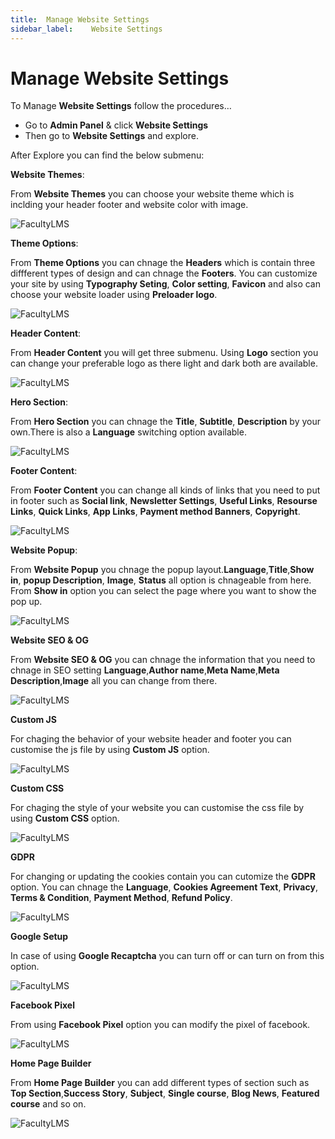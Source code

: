 ```yaml
---
title:  Manage Website Settings
sidebar_label:    Website Settings
---
```


# Manage Website Settings
To Manage **Website Settings** follow the procedures…


- Go to **Admin Panel** &  click **Website Settings**
- Then go to **Website Settings** and explore.

After Explore you can find the below submenu:

 **Website Themes**:

From **Website Themes** you can choose your website theme which is inclding your header footer and website color with image.

![FacultyLMS](/assets/ovoy/website_themes.png)

 **Theme Options**:

From **Theme Options** you can chnage the **Headers** which is contain three diffferent types of design and can chnage the **Footers**. You can customize your site by using **Typography Seting**, **Color setting**, **Favicon** and also can choose your website loader using **Preloader logo**.

![FacultyLMS](/assets/ovoy/theme_options.png)

 **Header Content**:

From **Header Content** you will get three submenu. Using **Logo** section you can change your preferable logo as there light and dark both are available.

![FacultyLMS](/assets/ovoy/Header_Content.png)

 **Hero Section**:

From **Hero Section** you can chnage the **Title**, **Subtitle**, **Description** by your own.There is also a **Language** switching option available.

![FacultyLMS](/assets/ovoy/website_settings_hero_section.png)

 **Footer Content**:

From **Footer Content** you can change all kinds of links that you need to put in footer such as **Social link**, **Newsletter Settings**, **Useful Links**, **Resourse Links**, **Quick Links**, **App Links**, **Payment method Banners**, **Copyright**.

![FacultyLMS](/assets/ovoy/Header_Content.png)

**Website Popup**:

From **Website Popup** you chnage the popup layout.**Language**,**Title**,**Show in**, **popup Description**, **Image**, **Status** all option is chnageable from here. From **Show in** option you can select the page where you want to show the pop up.

![FacultyLMS](/assets/ovoy/Header_Content.png)

**Website SEO & OG**

From **Website SEO & OG** you can chnage the information that you need to chnage in SEO setting **Language**,**Author name**,**Meta Name**,**Meta Description**,**Image** all you can change from there.

![FacultyLMS](/assets/ovoy/Header_Content.png)

**Custom JS**

For chaging the behavior of your website header and footer you can customise the js file by using **Custom JS** option.

![FacultyLMS](/assets/ovoy/Header_Content.png)

**Custom CSS**

For chaging the style of your website you can customise the css file by using **Custom CSS** option.

![FacultyLMS](/assets/ovoy/Header_Content.png)

**GDPR**

For changing or updating  the cookies contain you can cutomize the **GDPR** option. You can chnage the **Language**, **Cookies Agreement Text**, **Privacy**, **Terms & Condition**, **Payment Method**, **Refund Policy**.

![FacultyLMS](/assets/ovoy/Header_Content.png)

**Google Setup**

In case of using **Google Recaptcha** you can turn off or can turn on from this option.

![FacultyLMS](/assets/ovoy/Header_Content.png)

**Facebook Pixel**

From using **Facebook Pixel** option you can modify the pixel of facebook.

![FacultyLMS](/assets/ovoy/Header_Content.png)


**Home Page Builder**

From **Home Page Builder** you can add different types of section such as **Top Section**,**Success Story**, **Subject**, **Single course**, **Blog News**, **Featured course** and so on.

![FacultyLMS](/assets/ovoy/homepage_builder.png)
